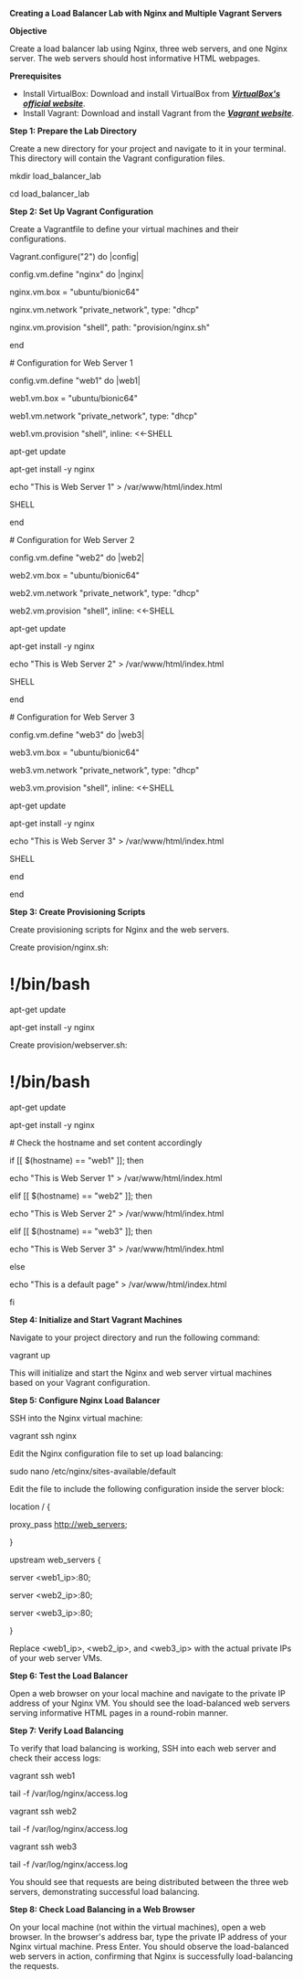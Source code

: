 **Creating a Load Balancer Lab with Nginx and Multiple Vagrant Servers**

**Objective**

Create a load balancer lab using Nginx, three web servers, and one Nginx server. The web servers should host informative HTML webpages.

**Prerequisites**

- Install VirtualBox: Download and install VirtualBox from [**_VirtualBox's official website_**](https://www.virtualbox.org/).
- Install Vagrant: Download and install Vagrant from the [**_Vagrant website_**](https://www.vagrantup.com/).

**Step 1: Prepare the Lab Directory**

Create a new directory for your project and navigate to it in your terminal. This directory will contain the Vagrant configuration files.

mkdir load_balancer_lab

cd load_balancer_lab

**Step 2: Set Up Vagrant Configuration**

Create a Vagrantfile to define your virtual machines and their configurations.

Vagrant.configure("2") do |config|

config.vm.define "nginx" do |nginx|

nginx.vm.box = "ubuntu/bionic64"

nginx.vm.network "private_network", type: "dhcp"

nginx.vm.provision "shell", path: "provision/nginx.sh"

end

\# Configuration for Web Server 1

config.vm.define "web1" do |web1|

web1.vm.box = "ubuntu/bionic64"

web1.vm.network "private_network", type: "dhcp"

web1.vm.provision "shell", inline: <<-SHELL

apt-get update

apt-get install -y nginx

echo "This is Web Server 1" > /var/www/html/index.html

SHELL

end

\# Configuration for Web Server 2

config.vm.define "web2" do |web2|

web2.vm.box = "ubuntu/bionic64"

web2.vm.network "private_network", type: "dhcp"

web2.vm.provision "shell", inline: <<-SHELL

apt-get update

apt-get install -y nginx

echo "This is Web Server 2" > /var/www/html/index.html

SHELL

end

\# Configuration for Web Server 3

config.vm.define "web3" do |web3|

web3.vm.box = "ubuntu/bionic64"

web3.vm.network "private_network", type: "dhcp"

web3.vm.provision "shell", inline: <<-SHELL

apt-get update

apt-get install -y nginx

echo "This is Web Server 3" > /var/www/html/index.html

SHELL

end

end

**Step 3: Create Provisioning Scripts**

Create provisioning scripts for Nginx and the web servers.

Create provision/nginx.sh:

# !/bin/bash

apt-get update

apt-get install -y nginx

Create provision/webserver.sh:

# !/bin/bash

apt-get update

apt-get install -y nginx

\# Check the hostname and set content accordingly

if \[\[ $(hostname) == "web1" \]\]; then

echo "This is Web Server 1" > /var/www/html/index.html

elif \[\[ $(hostname) == "web2" \]\]; then

echo "This is Web Server 2" > /var/www/html/index.html

elif \[\[ $(hostname) == "web3" \]\]; then

echo "This is Web Server 3" > /var/www/html/index.html

else

echo "This is a default page" > /var/www/html/index.html

fi

**Step 4: Initialize and Start Vagrant Machines**

Navigate to your project directory and run the following command:

vagrant up

This will initialize and start the Nginx and web server virtual machines based on your Vagrant configuration.

**Step 5: Configure Nginx Load Balancer**

SSH into the Nginx virtual machine:

vagrant ssh nginx

Edit the Nginx configuration file to set up load balancing:

sudo nano /etc/nginx/sites-available/default

Edit the file to include the following configuration inside the server block:

location / {

proxy_pass [http://web_servers](http://web_servers/);

}

upstream web_servers {

server &lt;web1_ip&gt;:80;

server &lt;web2_ip&gt;:80;

server &lt;web3_ip&gt;:80;

}

Replace &lt;web1_ip&gt;, &lt;web2_ip&gt;, and &lt;web3_ip&gt; with the actual private IPs of your web server VMs.

**Step 6: Test the Load Balancer**

Open a web browser on your local machine and navigate to the private IP address of your Nginx VM. You should see the load-balanced web servers serving informative HTML pages in a round-robin manner.

**Step 7: Verify Load Balancing**

To verify that load balancing is working, SSH into each web server and check their access logs:

vagrant ssh web1

tail -f /var/log/nginx/access.log

vagrant ssh web2

tail -f /var/log/nginx/access.log

vagrant ssh web3

tail -f /var/log/nginx/access.log

You should see that requests are being distributed between the three web servers, demonstrating successful load balancing.

**Step 8: Check Load Balancing in a Web Browser**

On your local machine (not within the virtual machines), open a web browser. In the browser's address bar, type the private IP address of your Nginx virtual machine. Press Enter. You should observe the load-balanced web servers in action, confirming that Nginx is successfully load-balancing the requests.
